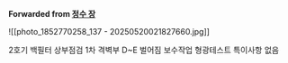 **Forwarded from [정수 장](https://t.me/no_username_5152082033)**

![[photo_1852770258_137 - 20250520021827660.jpg]]

2호기 백필터 상부점검 
1차 격벽부 D~E 벌어짐 보수작업 
형광테스트 특이사항 없음